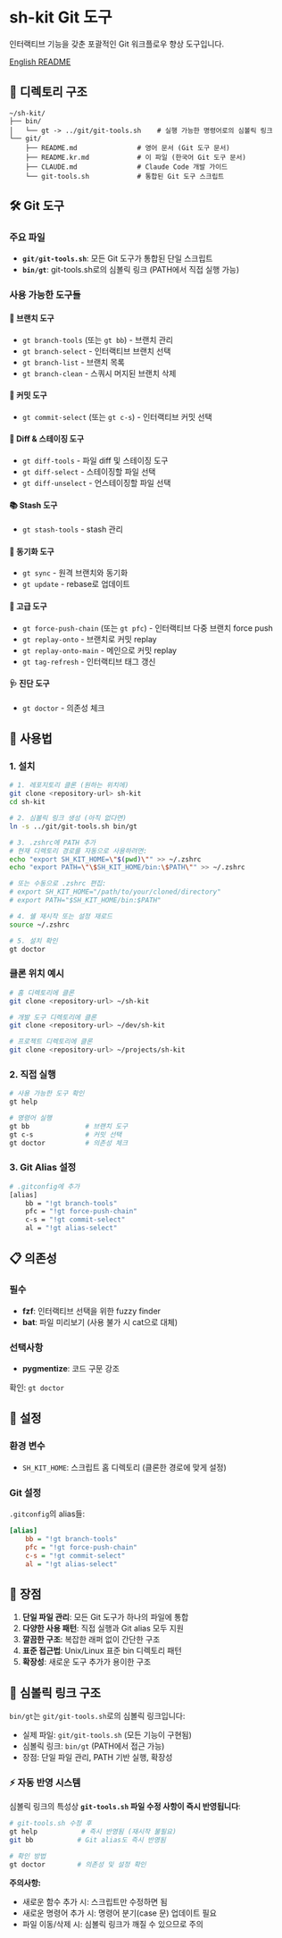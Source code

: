 # sh-kit Git 도구

인터랙티브 기능을 갖춘 포괄적인 Git 워크플로우 향상 도구입니다.

[English README](README.md)

## 📁 디렉토리 구조

```
~/sh-kit/
├── bin/
│   └── gt -> ../git/git-tools.sh    # 실행 가능한 명령어로의 심볼릭 링크
└── git/
    ├── README.md               # 영어 문서 (Git 도구 문서)
    ├── README.kr.md            # 이 파일 (한국어 Git 도구 문서)
    ├── CLAUDE.md               # Claude Code 개발 가이드
    └── git-tools.sh            # 통합된 Git 도구 스크립트
```

## 🛠️ Git 도구

### 주요 파일

- **`git/git-tools.sh`**: 모든 Git 도구가 통합된 단일 스크립트
- **`bin/gt`**: git-tools.sh로의 심볼릭 링크 (PATH에서 직접 실행 가능)

### 사용 가능한 도구들

#### 📂 브랜치 도구
- `gt branch-tools` (또는 `gt bb`) - 브랜치 관리
- `gt branch-select` - 인터랙티브 브랜치 선택
- `gt branch-list` - 브랜치 목록
- `gt branch-clean` - 스쿼시 머지된 브랜치 삭제

#### 💾 커밋 도구
- `gt commit-select` (또는 `gt c-s`) - 인터랙티브 커밋 선택

#### 📝 Diff & 스테이징 도구
- `gt diff-tools` - 파일 diff 및 스테이징 도구
- `gt diff-select` - 스테이징할 파일 선택
- `gt diff-unselect` - 언스테이징할 파일 선택

#### 📚 Stash 도구
- `gt stash-tools` - stash 관리

#### 🔄 동기화 도구
- `gt sync` - 원격 브랜치와 동기화
- `gt update` - rebase로 업데이트

#### 🚀 고급 도구
- `gt force-push-chain` (또는 `gt pfc`) - 인터랙티브 다중 브랜치 force push
- `gt replay-onto` - 브랜치로 커밋 replay
- `gt replay-onto-main` - 메인으로 커밋 replay
- `gt tag-refresh` - 인터랙티브 태그 갱신

#### 🩺 진단 도구
- `gt doctor` - 의존성 체크

## 🚀 사용법

### 1. 설치

```bash
# 1. 레포지토리 클론 (원하는 위치에)
git clone <repository-url> sh-kit
cd sh-kit

# 2. 심볼릭 링크 생성 (아직 없다면)
ln -s ../git/git-tools.sh bin/gt

# 3. .zshrc에 PATH 추가
# 현재 디렉토리 경로를 자동으로 사용하려면:
echo "export SH_KIT_HOME=\"$(pwd)\"" >> ~/.zshrc
echo "export PATH=\"\$SH_KIT_HOME/bin:\$PATH\"" >> ~/.zshrc

# 또는 수동으로 .zshrc 편집:
# export SH_KIT_HOME="/path/to/your/cloned/directory"
# export PATH="$SH_KIT_HOME/bin:$PATH"

# 4. 쉘 재시작 또는 설정 재로드
source ~/.zshrc

# 5. 설치 확인
gt doctor
```

### 클론 위치 예시
```bash
# 홈 디렉토리에 클론
git clone <repository-url> ~/sh-kit

# 개발 도구 디렉토리에 클론  
git clone <repository-url> ~/dev/sh-kit

# 프로젝트 디렉토리에 클론
git clone <repository-url> ~/projects/sh-kit
```

### 2. 직접 실행

```bash
# 사용 가능한 도구 확인
gt help

# 명령어 실행
gt bb              # 브랜치 도구
gt c-s             # 커밋 선택
gt doctor          # 의존성 체크
```

### 3. Git Alias 설정

```bash
# .gitconfig에 추가
[alias]
    bb = "!gt branch-tools"
    pfc = "!gt force-push-chain"
    c-s = "!gt commit-select"
    al = "!gt alias-select"
```

## 📋 의존성

### 필수
- **fzf**: 인터랙티브 선택을 위한 fuzzy finder
- **bat**: 파일 미리보기 (사용 불가 시 cat으로 대체)

### 선택사항
- **pygmentize**: 코드 구문 강조

확인: `gt doctor`

## 🔧 설정

### 환경 변수
- `SH_KIT_HOME`: 스크립트 홈 디렉토리 (클론한 경로에 맞게 설정)

### Git 설정

`.gitconfig`의 alias들:

```ini
[alias]
    bb = "!gt branch-tools"
    pfc = "!gt force-push-chain"
    c-s = "!gt commit-select"
    al = "!gt alias-select"
```

## 🎯 장점

1. **단일 파일 관리**: 모든 Git 도구가 하나의 파일에 통합
2. **다양한 사용 패턴**: 직접 실행과 Git alias 모두 지원
3. **깔끔한 구조**: 복잡한 래퍼 없이 간단한 구조
4. **표준 접근법**: Unix/Linux 표준 bin 디렉토리 패턴
5. **확장성**: 새로운 도구 추가가 용이한 구조

## 🔗 심볼릭 링크 구조

`bin/gt`는 `git/git-tools.sh`로의 심볼릭 링크입니다:
- 실제 파일: `git/git-tools.sh` (모든 기능이 구현됨)
- 심볼릭 링크: `bin/gt` (PATH에서 접근 가능)
- 장점: 단일 파일 관리, PATH 기반 실행, 확장성

### ⚡ 자동 반영 시스템

심볼릭 링크의 특성상 **`git-tools.sh` 파일 수정 사항이 즉시 반영됩니다**:

```bash
# git-tools.sh 수정 후
gt help           # 즉시 반영됨 (재시작 불필요)
git bb           # Git alias도 즉시 반영됨

# 확인 방법
gt doctor        # 의존성 및 설정 확인
```

**주의사항:**
- 새로운 함수 추가 시: 스크립트만 수정하면 됨
- 새로운 명령어 추가 시: 명령어 분기(case 문) 업데이트 필요
- 파일 이동/삭제 시: 심볼릭 링크가 깨질 수 있으므로 주의